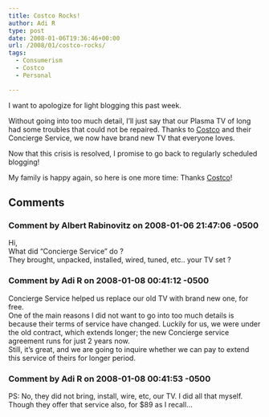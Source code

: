 ```yaml
---
title: Costco Rocks!
author: Adi R
type: post
date: 2008-01-06T19:36:46+00:00
url: /2008/01/costco-rocks/
tags:
  - Consumerism
  - Costco
  - Personal

---
```

I want to apologize for light blogging this past week.

Without going into too much detail, I&#8217;ll just say that our Plasma TV of long had some troubles that could not be repaired. Thanks to <a href="http://www.costco.com/" target="_blank">Costco</a> and their Concierge Service, we now have brand new TV that everyone loves.

Now that this crisis is resolved, I promise to go back to regularly scheduled blogging!

My family is happy again, so here is one more time: Thanks <a href="http://www.costco.com/" target="_blank">Costco</a>!

## Comments

### Comment by Albert Rabinovitz on 2008-01-06 21:47:06 -0500
Hi,  
What did &#8220;Concierge Service&#8221; do ?  
They brought, unpacked, installed, wired, tuned, etc.. your TV set ?

### Comment by Adi R on 2008-01-08 00:41:12 -0500
Concierge Service helped us replace our old TV with brand new one, for free.  
One of the main reasons I did not want to go into too much details is because their terms of service have changed. Luckily for us, we were under the old contract, which extends longer; the new Concierge service agreement runs for just 2 years now.  
Still, it&#8217;s great, and we are going to inquire whether we can pay to extend this service of theirs for longer period.

### Comment by Adi R on 2008-01-08 00:41:53 -0500
PS: No, they did not bring, install, wire, etc, our TV. I did all that myself. Though they offer that service also, for $89 as I recall&#8230;